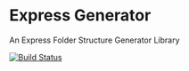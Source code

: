 # Express Generator

An Express Folder Structure Generator Library

[![Build Status](https://travis-ci.org/lucasmori/express-generator.svg?branch=master)](https://travis-ci.org/lucasmori/express-generator)
